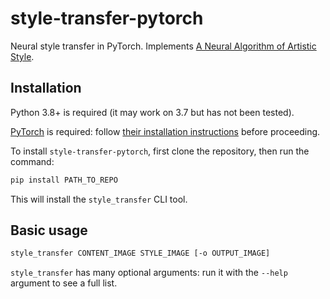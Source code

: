 # style-transfer-pytorch

Neural style transfer in PyTorch. Implements [A Neural Algorithm of Artistic Style](http://arxiv.org/abs/1508.06576).

## Installation

Python 3.8+ is required (it may work on 3.7 but has not been tested).

[PyTorch](https://pytorch.org) is required: follow [their installation instructions](https://pytorch.org/get-started/locally/) before proceeding.

To install `style-transfer-pytorch`, first clone the repository, then run the command:

```sh
pip install PATH_TO_REPO
```

This will install the `style_transfer` CLI tool.

## Basic usage

```sh
style_transfer CONTENT_IMAGE STYLE_IMAGE [-o OUTPUT_IMAGE]
```

`style_transfer` has many optional arguments: run it with the `--help` argument to see a full list.
